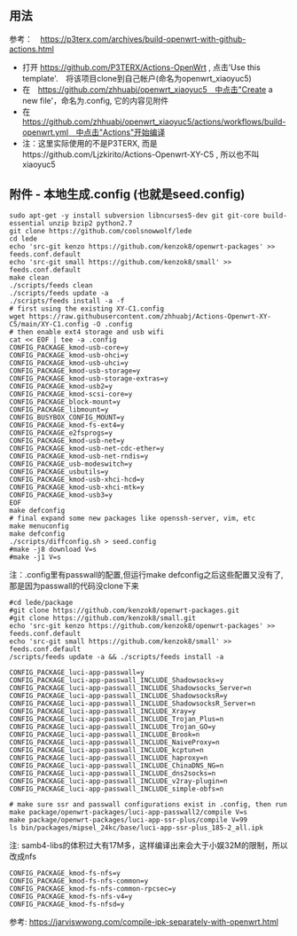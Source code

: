 ## 用法
参考：　https://p3terx.com/archives/build-openwrt-with-github-actions.html

 - 打开 https://github.com/P3TERX/Actions-OpenWrt , 点击'Use this template'.　将该项目clone到自己帐户(命名为openwrt_xiaoyuc5)
 - 在　https://github.com/zhhuabj/openwrt_xiaoyuc5　中点击"Create a new file'，命名为.config, 它的内容见附件
 - 在　https://github.com/zhhuabj/openwrt_xiaoyuc5/actions/workflows/build-openwrt.yml　中点击"Actions"开始编译
 - 注：这里实际使用的不是P3TERX, 而是https://github.com/Ljzkirito/Actions-Openwrt-XY-C5 , 所以也不叫xiaoyuc5

## 附件 - 本地生成.config (也就是seed.config)
```
sudo apt-get -y install subversion libncurses5-dev git git-core build-essential unzip bzip2 python2.7
git clone https://github.com/coolsnowwolf/lede
cd lede
echo 'src-git kenzo https://github.com/kenzok8/openwrt-packages' >> feeds.conf.default
echo 'src-git small https://github.com/kenzok8/small' >> feeds.conf.default
make clean
./scripts/feeds clean
./scripts/feeds update -a
./scripts/feeds install -a -f
# first using the existing XY-C1.config
wget https://raw.githubusercontent.com/zhhuabj/Actions-Openwrt-XY-C5/main/XY-C1.config -O .config
# then enable ext4 storage and usb wifi
cat << EOF | tee -a .config
CONFIG_PACKAGE_kmod-usb-core=y
CONFIG_PACKAGE_kmod-usb-ohci=y
CONFIG_PACKAGE_kmod-usb-uhci=y
CONFIG_PACKAGE_kmod-usb-storage=y
CONFIG_PACKAGE_kmod-usb-storage-extras=y
CONFIG_PACKAGE_kmod-usb2=y
CONFIG_PACKAGE_kmod-scsi-core=y
CONFIG_PACKAGE_block-mount=y
CONFIG_PACKAGE_libmount=y
CONFIG_BUSYBOX_CONFIG_MOUNT=y
CONFIG_PACKAGE_kmod-fs-ext4=y
CONFIG_PACKAGE_e2fsprogs=y
CONFIG_PACKAGE_kmod-usb-net=y
CONFIG_PACKAGE_kmod-usb-net-cdc-ether=y
CONFIG_PACKAGE_kmod-usb-net-rndis=y
CONFIG_PACKAGE_usb-modeswitch=y
CONFIG_PACKAGE_usbutils=y
CONFIG_PACKAGE_kmod-usb-xhci-hcd=y
CONFIG_PACKAGE_kmod-usb-xhci-mtk=y
CONFIG_PACKAGE_kmod-usb3=y
EOF
make defconfig
# final expand some new packages like openssh-server, vim, etc
make menuconfig
make defconfig
./scripts/diffconfig.sh > seed.config
#make -j8 download V=s
#make -j1 V=s
```
注：.config里有passwall的配置,但运行make defconfig之后这些配置又没有了,那是因为passwall的代码没clone下来
```
#cd lede/package
#git clone https://github.com/kenzok8/openwrt-packages.git
#git clone https://github.com/kenzok8/small.git
echo 'src-git kenzo https://github.com/kenzok8/openwrt-packages' >> feeds.conf.default
echo 'src-git small https://github.com/kenzok8/small' >> feeds.conf.default
/scripts/feeds update -a && ./scripts/feeds install -a

CONFIG_PACKAGE_luci-app-passwall=y
CONFIG_PACKAGE_luci-app-passwall_INCLUDE_Shadowsocks=y
CONFIG_PACKAGE_luci-app-passwall_INCLUDE_Shadowsocks_Server=n
CONFIG_PACKAGE_luci-app-passwall_INCLUDE_ShadowsocksR=y
CONFIG_PACKAGE_luci-app-passwall_INCLUDE_ShadowsocksR_Server=n
CONFIG_PACKAGE_luci-app-passwall_INCLUDE_Xray=y
CONFIG_PACKAGE_luci-app-passwall_INCLUDE_Trojan_Plus=n
CONFIG_PACKAGE_luci-app-passwall_INCLUDE_Trojan_GO=y
CONFIG_PACKAGE_luci-app-passwall_INCLUDE_Brook=n
CONFIG_PACKAGE_luci-app-passwall_INCLUDE_NaiveProxy=n
CONFIG_PACKAGE_luci-app-passwall_INCLUDE_kcptun=n
CONFIG_PACKAGE_luci-app-passwall_INCLUDE_haproxy=n
CONFIG_PACKAGE_luci-app-passwall_INCLUDE_ChinaDNS_NG=n
CONFIG_PACKAGE_luci-app-passwall_INCLUDE_dns2socks=n
CONFIG_PACKAGE_luci-app-passwall_INCLUDE_v2ray-plugin=n
CONFIG_PACKAGE_luci-app-passwall_INCLUDE_simple-obfs=n

# make sure ssr and passwall configurations exist in .config, then run
make package/openwrt-packages/luci-app-passwall2/compile V=s
make package/openwrt-packages/luci-app-ssr-plus/compile V=99
ls bin/packages/mipsel_24kc/base/luci-app-ssr-plus_185-2_all.ipk
```
注: samb4-libs的体积过大有17M多，这样编译出来会大于小娱32M的限制，所以改成nfs
```
CONFIG_PACKAGE_kmod-fs-nfs=y
CONFIG_PACKAGE_kmod-fs-nfs-common=y
CONFIG_PACKAGE_kmod-fs-nfs-common-rpcsec=y
CONFIG_PACKAGE_kmod-fs-nfs-v4=y
CONFIG_PACKAGE_kmod-fs-nfsd=y
```
参考: https://jarviswwong.com/compile-ipk-separately-with-openwrt.html

